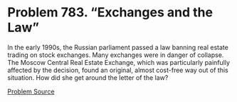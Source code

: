 # Problem 783. “Exchanges and the Law”

In the early 1990s, the Russian parliament passed a law banning real estate trading on stock exchanges. Many exchanges were in danger of collapse. The Moscow Central Real Estate Exchange, which was particularly painfully affected by the decision, found an original, almost cost-free way out of this situation. How did she get around the letter of the law?

[Problem Source](https://www.trizland.ru/tasks/5383/)